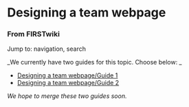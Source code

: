 # Designing a team webpage

### From FIRSTwiki

Jump to: navigation, search

_We currently have two guides for this topic. Choose below: _

  * [Designing a team webpage/Guide 1](Designing_a_team_webpage/Guide_1 "Designing a team webpage/Guide 1" )
  * [Designing a team webpage/Guide 2](Designing_a_team_webpage/Guide_2 "Designing a team webpage/Guide 2" )

_We hope to merge these two guides soon._

